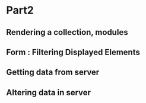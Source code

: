 # Part2

## Rendering a collection, modules

## Form : Filtering Displayed Elements

## Getting data from server

## Altering data in server
